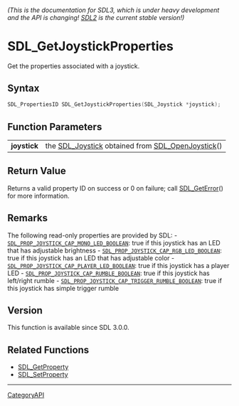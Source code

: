 ###### (This is the documentation for SDL3, which is under heavy development and the API is changing! [SDL2](https://wiki.libsdl.org/SDL2/) is the current stable version!)
# SDL_GetJoystickProperties

Get the properties associated with a joystick.

## Syntax

```c
SDL_PropertiesID SDL_GetJoystickProperties(SDL_Joystick *joystick);

```

## Function Parameters

|                  |                                                                                       |
| ---------------- | ------------------------------------------------------------------------------------- |
| **joystick**     | the [SDL_Joystick](SDL_Joystick) obtained from [SDL_OpenJoystick](SDL_OpenJoystick)() |

## Return Value

Returns a valid property ID on success or 0 on failure; call
[SDL_GetError](SDL_GetError)() for more information.

## Remarks

The following read-only properties are provided by SDL: -
[`SDL_PROP_JOYSTICK_CAP_MONO_LED_BOOLEAN`](SDL_PROP_JOYSTICK_CAP_MONO_LED_BOOLEAN):
true if this joystick has an LED that has adjustable brightness -
[`SDL_PROP_JOYSTICK_CAP_RGB_LED_BOOLEAN`](SDL_PROP_JOYSTICK_CAP_RGB_LED_BOOLEAN):
true if this joystick has an LED that has adjustable color -
[`SDL_PROP_JOYSTICK_CAP_PLAYER_LED_BOOLEAN`](SDL_PROP_JOYSTICK_CAP_PLAYER_LED_BOOLEAN):
true if this joystick has a player LED -
[`SDL_PROP_JOYSTICK_CAP_RUMBLE_BOOLEAN`](SDL_PROP_JOYSTICK_CAP_RUMBLE_BOOLEAN):
true if this joystick has left/right rumble -
[`SDL_PROP_JOYSTICK_CAP_TRIGGER_RUMBLE_BOOLEAN`](SDL_PROP_JOYSTICK_CAP_TRIGGER_RUMBLE_BOOLEAN):
true if this joystick has simple trigger rumble

## Version

This function is available since SDL 3.0.0.

## Related Functions

* [SDL_GetProperty](SDL_GetProperty)
* [SDL_SetProperty](SDL_SetProperty)

----
[CategoryAPI](CategoryAPI)

